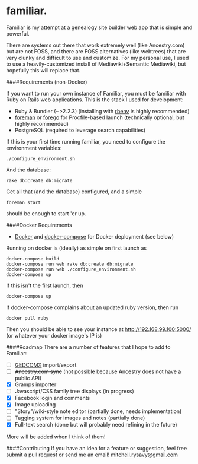 familiar.
=========

Familiar is my attempt at a genealogy site builder web app that is simple and powerful.

There are systems out there that work extremely well (like Ancestry.com) but are not FOSS, and there are FOSS alternatives (like webtrees) that are very clunky and difficult to use and customize. For my personal use, I used to use a heavily-customized install of Mediawiki+Semantic Mediawiki, but hopefully this will replace that.

####Requirements (non-Docker)

If you want to run your own instance of Familiar, you must be familiar with Ruby on Rails web applications. This is the stack I used for development:
* Ruby & Bundler (~>2.2.3) (installing with [rbenv](https://github.com/sstephenson/rbenv) is highly recommended)
* [foreman](https://github.com/ddollar/foreman) or [forego](https://github.com/ddollar/forego) for Procfile-based launch (technically optional, but highly recommended)
* PostgreSQL (required to leverage search capabilities)

If this is your first time running familiar, you need to configure the environment variables:

    ./configure_environment.sh

And the database:

    rake db:create db:migrate

Get all that (and the database) configured, and a simple

    foreman start
should be enough to start 'er up.

####Docker Requirements
* [Docker](https://www.docker.com/) and [docker-compose](https://github.com/docker/compose) for Docker deployment (see below)
 
Running on docker is (ideally) as simple on first launch as

    docker-compose build
    docker-compose run web rake db:create db:migrate
    docker-compose run web ./configure_environment.sh
    docker-compose up 
If this isn't the first launch, then

    docker-compose up

If docker-compose complains about an updated ruby version, then run

    docker pull ruby

Then you should be able to see your instance at http://192.168.99.100:5000/ (or whatever your docker image's IP is)

####Roadmap
There are a number of features that I hope to add to Familiar:
- [ ] [GEDCOMX](http://www.gedcomx.org/) import/export
- [ ] ~~Ancestry.com sync~~ (not possible because Ancestry does not have a public API)
- [x] Gramps importer
- [ ] Javascript/CSS family tree displays (in progress)
- [x] Facebook login and comments
- [x] Image uploading
- [ ] "Story"/wiki-style note editor (partially done, needs implementation)
- [ ] Tagging system for images and notes (partially done)
- [x] Full-text search (done but will probably need refining in the future)

More will be added when I think of them!

####Contributing
If you have an idea for a feature or suggestion, feel free submit a pull request or send me an email! [mitchell.rysavy@gmail.com](mailto:mitchell.rysavy@gmail.com)
